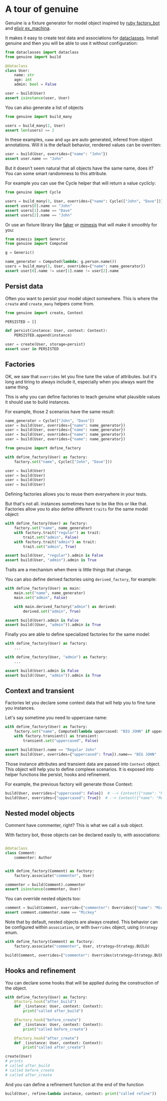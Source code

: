 # A tour of genuine

Genuine is a fixture generator for model object inspired by [ruby factory_bot](https://thoughtbot.github.io/factory_bot/) and [elixir ex_machina](https://hexdocs.pm/ex_machina/ExMachina.html).

It makes it easy to create test data and associations for [dataclasses](https://docs.python.org/3/library/dataclasses.html). Install genuine and then you will be able to use it without configuration:

```python hl_lines="2 10"
from dataclasses import dataclass
from genuine import build

@dataclass
class User:
    name: str
    age: int
    admin: bool = False

user = build(User)
assert isinstance(user, User)
```

You can also generate a list of objects

```python hl_lines="3"
from genuine import build_many

users = build_many(2, User)
assert len(users) == 2
```

In these examples, `name` and `age` are auto generated, infered from object annotations.
Will it is the default behavior, rendered values can be overriten:

```python
user = build(User, overrides={"name": "John"})
assert user.name == "John"
```

But it doesn't seem natural that all objects have the same name, does it?
You can some smart randomness to this attribute.

For example you can use the Cycle helper that will return a value cyclicly:

```python
from genuine import Cycle

users = build_many(3, User, overrides={"name": Cycle(["John", "Dave"])})
assert users[0].name == "John"
assert users[1].name == "Dave"
assert users[2].name == "John"
```

Or use an fixture library like [faker](https://faker.readthedocs.io) or [mimesis](https://mimesis.name) that will make it smoothly for you:

```python
from mimesis import Generic
from genuine import Computed

g = Generic()

name_generator = Computed(lambda: g.person.name())
users = build_many(3, User, overrides={"name": name_generator})
assert user[0].name != user[1].name != user[2].name
```


## Persist data

Often you want to persist your model object somewhere. This is where the `create` and `create_many` helpers come from.

```python
from genuine import create, Context

PERSISTED = []

def persist(instance: User, context: Context):
    PERSISTED.append(instance)

user = create(User, storage=persist)
assert user in PERSISTED
```


## Factories

OK, we saw that `overrides` let you fine tune the value of attributes. but it's long and tiring to always include it, especially when you always want the same thing.

This is why you can define factories to teach genuine what plausible values it should use to build instances.

For example, those 2 scenarios have the same result:

```python
name_generator = Cycle(["John", "Dave"])
user = build(User, overrides={"name": name_generator})
user = build(User, overrides={"name": name_generator})
user = build(User, overrides={"name": name_generator})
user = build(User, overrides={"name": name_generator})
```

```python
from genuine import define_factory

with define_factory(User) as factory:
    factory.set("name", Cycle(["John", "Dave"]))

user = build(User)
user = build(User)
user = build(User)
user = build(User)
```

Defining factories allows you to reuse them everywhere in your tests.

But that's not all. instances sometimes have to be like this or like that.
Factories allow you to also define different `traits` for the same model object:

```python
with define_factory(User) as factory:
    factory.set("name", name_generator)
    with factory.trait("regular") as trait:
        trait.set("admin", False)
    with factory.trait("admin") as trait:
        trait.set("admin", True)

assert build(User, "regular").admin is False
assert build(User, "admin").admin is True
```

Traits are a mechanism when there is little things that change.

You can also define derived factories using `derived_factory`, for example:

```python
with define_factory(User) as main:
    main.set("name", name_generator)
    main.set("admin", False)

    with main.derived_factory("admin") as derived:
        derived.set("admin", True)

assert build(User).admin is False
assert build((User, "admin")).admin is True
```

Finally you are able to define specialized factories for the same model:

```python
with define_factory(User) as factory:
    ...

with define_factory(User, "admin") as factory:
    ...

assert build(User).admin is False
assert build((User, "admin")).admin is True
```


## Context and transient

Factories let you declare some context data that will help you to fine tune you instances.

Let's say sometime you need to uppercase name:

```python
with define_factory(User) as factory:
    factory.set("name", Computed(lambda uppercased: "BIG JOHN" if uppercased else "Regular John"))
    with factory.transient() as transient:
        transient.set("uppercased", False)

assert build(User).name == "Regular John"
assert build(User, overrides={"uppercased": True}).name== "BIG JOHN"
```

Those instance attributes and transient data are passed into `Context` object.
This object will help you to define complexe scenarios. It is exposed into helper functions like persist, hooks and refinement.

For example, the previous factory will generate those Context:

```python
build(User, overrides={"uppercased": False})  # --> Context({"name": "Regular John", "uppercased": False})
build(User, overrides={"uppercased": True})  # --> Context({"name": "Regular John", "uppercased": True})
```

## Nested model objects

Comment have commenter, right? This is what we call a sub object.

With factory bot, those objects can be declared easily to, with associations:

```python

@dataclass
class Comment:
    commenter: Author


with define_factory(Comment) as factory:
    factory.associate("commenter", User)

commenter = build(Comment).commenter
assert isinstance(commenter, User)
```

You can override nested objects too:

```python
comment = build(Comment, override={"commenter": Overrides({"name": "Mickey"})})
assert comment.commenter.name == "Mickey"
```

Note that by default, nested objects are always created. This behavior can be configured within `association`, or with `Overrides` object, using `Strategy` enum.

```python
with define_factory(Comment) as factory:
    factory.associate("commenter", User, strategy=Strategy.BUILD)
```

```python
build(Comment, overrides={"commenter": Overrides(strategy=Strategy.BUILD)})
```

## Hooks and refinement

You can declare some hooks that will be applied during the construction of the object.

```python
with define_factory(User) as factory:
    @factory.hook("after_build")
    def _(instance: User, context: Context):
        print("called after_build")

    @factory.hook("before_create")
    def _(instance: User, context: Context):
        print("called before_create")

    @factory.hook("after_create")
    def _(instance: User, context: Context):
        print("called after_create")

create(User)
# prints
# called after_build
# called before_create
# called after_create
```

And you can define a refinement function at the end of the function

```python
build(User, refine=lambda instance, context: print("called refine"))
```
